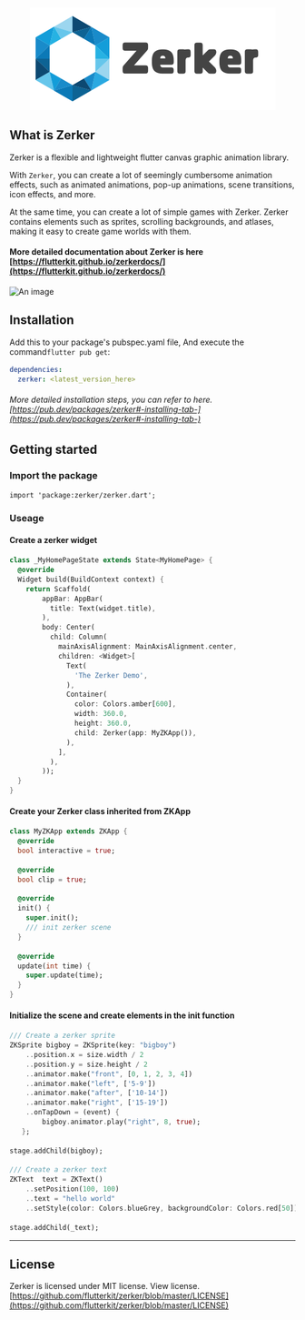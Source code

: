 <div align=center><img src="https://github.com/flutterkit/zerkerdocs/blob/master/logo/logo.png?raw=true"/></div>

## What is Zerker

Zerker is a flexible and lightweight flutter canvas graphic animation library.

With `Zerker`, you can create a lot of seemingly cumbersome animation effects, such as animated animations, pop-up animations, scene transitions, icon effects, and more.

At the same time, you can create a lot of simple games with Zerker. Zerker contains elements such as sprites, scrolling backgrounds, and atlases, making it easy to create game worlds with them.

#### More detailed documentation about Zerker is here [https://flutterkit.github.io/zerkerdocs/](https://flutterkit.github.io/zerkerdocs/)

![An image](https://flutterkit.github.io/zerkerdocs/images/fp.png)

## Installation

Add this to your package's pubspec.yaml file, And execute the command`flutter pub get`:

```yaml
dependencies:
  zerker: <latest_version_here>
```

###### More detailed installation steps, you can refer to here. [https://pub.dev/packages/zerker#-installing-tab-](https://pub.dev/packages/zerker#-installing-tab-)

## Getting started

### Import the package
```
import 'package:zerker/zerker.dart';
```

### Useage

#### Create a zerker widget

```dart
class _MyHomePageState extends State<MyHomePage> {
  @override
  Widget build(BuildContext context) {
    return Scaffold(
        appBar: AppBar(
          title: Text(widget.title),
        ),
        body: Center(
          child: Column(
            mainAxisAlignment: MainAxisAlignment.center,
            children: <Widget>[
              Text(
                'The Zerker Demo',
              ),
              Container(
                color: Colors.amber[600],
                width: 360.0,
                height: 360.0,
                child: Zerker(app: MyZKApp()),
              ),
            ],
          ),
        ));
  }
}
```

#### Create your Zerker class inherited from ZKApp

```dart
class MyZKApp extends ZKApp {
  @override
  bool interactive = true;

  @override
  bool clip = true;

  @override
  init() {
    super.init();
    /// init zerker scene
  }

  @override
  update(int time) {
  	super.update(time);
  }
}
```

#### Initialize the scene and create elements in the init function

```dart
/// Create a zerker sprite
ZKSprite bigboy = ZKSprite(key: "bigboy")
	..position.x = size.width / 2
	..position.y = size.height / 2
	..animator.make("front", [0, 1, 2, 3, 4])
	..animator.make("left", ['5-9'])
	..animator.make("after", ['10-14'])
	..animator.make("right", ['15-19'])
	..onTapDown = (event) {
		bigboy.animator.play("right", 8, true);
   };
   
stage.addChild(bigboy);

/// Create a zerker text
ZKText  text = ZKText()
	..setPosition(100, 100)
	..text = "hello world"
	..setStyle(color: Colors.blueGrey, backgroundColor: Colors.red[50]);
	
stage.addChild(_text);
```


---

## License
Zerker is licensed under MIT license. View license. [https://github.com/flutterkit/zerker/blob/master/LICENSE](https://github.com/flutterkit/zerker/blob/master/LICENSE)